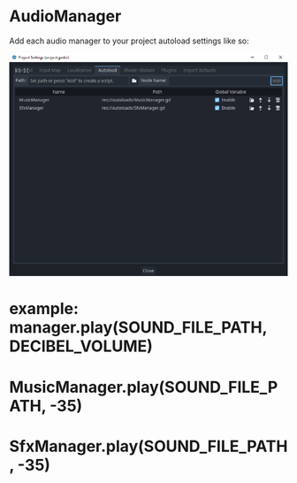 # AudioManager
 
Add each audio manager to your project autoload settings like so:

![Autoload Settings](https://github.com/nicoviarnes/AudioManager/blob/main/autoload_screenshot.PNG)

# example: manager.play(SOUND_FILE_PATH, DECIBEL_VOLUME)

# MusicManager.play(SOUND_FILE_PATH, -35)
# SfxManager.play(SOUND_FILE_PATH, -35)
